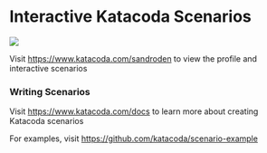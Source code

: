 # Interactive Katacoda Scenarios

[![](http://shields.katacoda.com/katacoda/sandroden/count.svg)](https://www.katacoda.com/sandroden "Get your profile on Katacoda.com")

Visit https://www.katacoda.com/sandroden to view the profile and interactive scenarios

### Writing Scenarios
Visit https://www.katacoda.com/docs to learn more about creating Katacoda scenarios

For examples, visit https://github.com/katacoda/scenario-example
